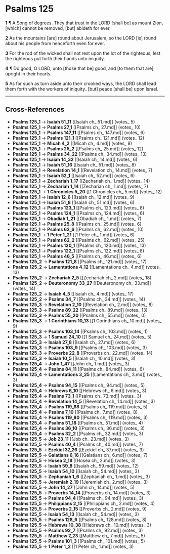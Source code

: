 # Psalms 125

**1** ¶ A Song of degrees. They that trust in the LORD [shall be] as mount Zion, [which] cannot be removed, [but] abideth for ever.

**2** As the mountains [are] round about Jerusalem, so the LORD [is] round about his people from henceforth even for ever.

**3** For the rod of the wicked shall not rest upon the lot of the righteous; lest the righteous put forth their hands unto iniquity.

**4** ¶ Do good, O LORD, unto [those that be] good, and [to them that are] upright in their hearts.

**5** As for such as turn aside unto their crooked ways, the LORD shall lead them forth with the workers of iniquity_ [but] peace [shall be] upon Israel.

---

## Cross-References

- **Psalms 125_1** → **Isaiah 51_11** [[Isaiah ch_ 51.md]] (votes_ 5)
- **Psalms 125_1** → **Psalms 27_1** [[Psalms ch_ 27.md]] (votes_ 10)
- **Psalms 125_1** → **Psalms 147_11** [[Psalms ch_ 147.md]] (votes_ 6)
- **Psalms 125_1** → **Psalms 121_1** [[Psalms ch_ 121.md]] (votes_ 12)
- **Psalms 125_1** → **Micah 4_2** [[Micah ch_ 4.md]] (votes_ 8)
- **Psalms 125_1** → **Psalms 25_2** [[Psalms ch_ 25.md]] (votes_ 12)
- **Psalms 125_1** → **Psalms 34_22** [[Psalms ch_ 34.md]] (votes_ 13)
- **Psalms 125_1** → **Isaiah 14_32** [[Isaiah ch_ 14.md]] (votes_ 6)
- **Psalms 125_1** → **Isaiah 51_16** [[Isaiah ch_ 51.md]] (votes_ 8)
- **Psalms 125_1** → **Revelation 14_1** [[Revelation ch_ 14.md]] (votes_ 7)
- **Psalms 125_1** → **Isaiah 52_1** [[Isaiah ch_ 52.md]] (votes_ 6)
- **Psalms 125_1** → **Zechariah 1_17** [[Zechariah ch_ 1.md]] (votes_ 14)
- **Psalms 125_1** → **Zechariah 1_14** [[Zechariah ch_ 1.md]] (votes_ 7)
- **Psalms 125_1** → **1 Chronicles 5_20** [[1 Chronicles ch_ 5.md]] (votes_ 12)
- **Psalms 125_1** → **Isaiah 12_6** [[Isaiah ch_ 12.md]] (votes_ 9)
- **Psalms 125_1** → **Isaiah 51_8** [[Isaiah ch_ 51.md]] (votes_ 6)
- **Psalms 125_1** → **Psalms 123_1** [[Psalms ch_ 123.md]] (votes_ 8)
- **Psalms 125_1** → **Psalms 124_1** [[Psalms ch_ 124.md]] (votes_ 6)
- **Psalms 125_1** → **Obadiah 1_21** [[Obadiah ch_ 1.md]] (votes_ 7)
- **Psalms 125_1** → **Psalms 25_8** [[Psalms ch_ 25.md]] (votes_ 6)
- **Psalms 125_1** → **Psalms 62_6** [[Psalms ch_ 62.md]] (votes_ 10)
- **Psalms 125_1** → **1 Peter 1_21** [[1 Peter ch_ 1.md]] (votes_ 6)
- **Psalms 125_1** → **Psalms 62_2** [[Psalms ch_ 62.md]] (votes_ 25)
- **Psalms 125_1** → **Psalms 120_1** [[Psalms ch_ 120.md]] (votes_ 13)
- **Psalms 125_1** → **Psalms 122_1** [[Psalms ch_ 122.md]] (votes_ 8)
- **Psalms 125_1** → **Psalms 46_5** [[Psalms ch_ 46.md]] (votes_ 6)
- **Psalms 125_2** → **Psalms 121_8** [[Psalms ch_ 121.md]] (votes_ 17)
- **Psalms 125_2** → **Lamentations 4_12** [[Lamentations ch_ 4.md]] (votes_ 13)
- **Psalms 125_2** → **Zechariah 2_5** [[Zechariah ch_ 2.md]] (votes_ 18)
- **Psalms 125_2** → **Deuteronomy 33_27** [[Deuteronomy ch_ 33.md]] (votes_ 14)
- **Psalms 125_2** → **Isaiah 4_5** [[Isaiah ch_ 4.md]] (votes_ 17)
- **Psalms 125_2** → **Psalms 34_7** [[Psalms ch_ 34.md]] (votes_ 14)
- **Psalms 125_3** → **Revelation 2_10** [[Revelation ch_ 2.md]] (votes_ 8)
- **Psalms 125_3** → **Psalms 89_22** [[Psalms ch_ 89.md]] (votes_ 13)
- **Psalms 125_3** → **Psalms 55_20** [[Psalms ch_ 55.md]] (votes_ 0)
- **Psalms 125_3** → **1 Corinthians 10_13** [[1 Corinthians ch_ 10.md]] (votes_ 9)
- **Psalms 125_3** → **Psalms 103_14** [[Psalms ch_ 103.md]] (votes_ 1)
- **Psalms 125_3** → **1 Samuel 24_10** [[1 Samuel ch_ 24.md]] (votes_ 5)
- **Psalms 125_3** → **Isaiah 27_8** [[Isaiah ch_ 27.md]] (votes_ 6)
- **Psalms 125_3** → **Psalms 103_9** [[Psalms ch_ 103.md]] (votes_ 3)
- **Psalms 125_3** → **Proverbs 22_8** [[Proverbs ch_ 22.md]] (votes_ 14)
- **Psalms 125_3** → **Isaiah 10_5** [[Isaiah ch_ 10.md]] (votes_ 3)
- **Psalms 125_4** → **John 1_47** [[John ch_ 1.md]] (votes_ 3)
- **Psalms 125_4** → **Psalms 84_11** [[Psalms ch_ 84.md]] (votes_ 6)
- **Psalms 125_4** → **Lamentations 3_25** [[Lamentations ch_ 3.md]] (votes_ 3)
- **Psalms 125_4** → **Psalms 94_15** [[Psalms ch_ 94.md]] (votes_ 5)
- **Psalms 125_4** → **Hebrews 6_10** [[Hebrews ch_ 6.md]] (votes_ 3)
- **Psalms 125_4** → **Psalms 73_1** [[Psalms ch_ 73.md]] (votes_ 3)
- **Psalms 125_4** → **Revelation 14_5** [[Revelation ch_ 14.md]] (votes_ 3)
- **Psalms 125_4** → **Psalms 119_68** [[Psalms ch_ 119.md]] (votes_ 5)
- **Psalms 125_4** → **Psalms 7_10** [[Psalms ch_ 7.md]] (votes_ 8)
- **Psalms 125_4** → **Psalms 119_80** [[Psalms ch_ 119.md]] (votes_ 3)
- **Psalms 125_4** → **Psalms 51_18** [[Psalms ch_ 51.md]] (votes_ 4)
- **Psalms 125_4** → **Psalms 36_10** [[Psalms ch_ 36.md]] (votes_ 3)
- **Psalms 125_4** → **Psalms 32_2** [[Psalms ch_ 32.md]] (votes_ 3)
- **Psalms 125_5** → **Job 23_11** [[Job ch_ 23.md]] (votes_ 3)
- **Psalms 125_5** → **Psalms 40_4** [[Psalms ch_ 40.md]] (votes_ 7)
- **Psalms 125_5** → **Ezekiel 37_26** [[Ezekiel ch_ 37.md]] (votes_ 3)
- **Psalms 125_5** → **Galatians 6_16** [[Galatians ch_ 6.md]] (votes_ 7)
- **Psalms 125_5** → **Hosea 2_18** [[Hosea ch_ 2.md]] (votes_ 3)
- **Psalms 125_5** → **Isaiah 59_8** [[Isaiah ch_ 59.md]] (votes_ 12)
- **Psalms 125_5** → **Isaiah 54_10** [[Isaiah ch_ 54.md]] (votes_ 3)
- **Psalms 125_5** → **Zephaniah 1_6** [[Zephaniah ch_ 1.md]] (votes_ 3)
- **Psalms 125_5** → **Jeremiah 2_19** [[Jeremiah ch_ 2.md]] (votes_ 3)
- **Psalms 125_5** → **John 14_27** [[John ch_ 14.md]] (votes_ 5)
- **Psalms 125_5** → **Proverbs 14_14** [[Proverbs ch_ 14.md]] (votes_ 3)
- **Psalms 125_5** → **Psalms 94_4** [[Psalms ch_ 94.md]] (votes_ 3)
- **Psalms 125_5** → **Philippians 2_15** [[Philippians ch_ 2.md]] (votes_ 4)
- **Psalms 125_5** → **Proverbs 2_15** [[Proverbs ch_ 2.md]] (votes_ 9)
- **Psalms 125_5** → **Isaiah 54_13** [[Isaiah ch_ 54.md]] (votes_ 3)
- **Psalms 125_5** → **Psalms 128_6** [[Psalms ch_ 128.md]] (votes_ 8)
- **Psalms 125_5** → **Hebrews 10_38** [[Hebrews ch_ 10.md]] (votes_ 3)
- **Psalms 125_5** → **Psalms 92_7** [[Psalms ch_ 92.md]] (votes_ 3)
- **Psalms 125_5** → **Matthew 7_23** [[Matthew ch_ 7.md]] (votes_ 5)
- **Psalms 125_5** → **Psalms 101_3** [[Psalms ch_ 101.md]] (votes_ 5)
- **Psalms 125_5** → **1 Peter 1_2** [[1 Peter ch_ 1.md]] (votes_ 3)
